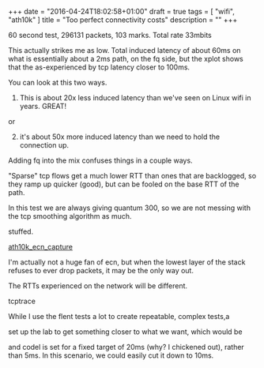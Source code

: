 +++
date = "2016-04-24T18:02:58+01:00"
draft = true
tags = [ "wifi", "ath10k" ]
title = "Too perfect connectivity costs"
description = ""
+++

60 second test, 296131 packets, 103 marks. Total rate 33mbits

This actually strikes me as low. Total induced latency of about 60ms
on what is essentially about a 2ms path, on the fq side, but the xplot
shows that the as-experienced by tcp latency closer to 100ms.

You can look at this two ways. 

1) This is about 20x less induced latency than we've seen on Linux wifi in years.
GREAT!

or

2) it's about 50x more induced latency than we need to hold the connection
up.

Adding fq into the mix confuses things in a couple ways.

"Sparse" tcp flows get a much lower RTT than ones that are backlogged,
 so they ramp up quicker (good), but can be fooled on the base RTT of the
 path.

In this test we are always giving quantum 300, so we are not messing 
with the tcp smoothing algorithm as much. 

stuffed.

[ath10k_ecn_capture](/captures/ath10k/fqwifi.cap.gz)

I'm actually not a huge fan of ecn, but when the lowest layer of the
stack refuses to ever drop packets, it may be the only way out.

The RTTs experienced on the network will be different.

tcptrace

While I use the flent tests a lot to create repeatable, complex tests,a

set up the lab to get something closer to what we want, which would be

and codel is set for a fixed target of 20ms (why? I chickened out),
rather than 5ms. In this scenario, we could easily cut it down to 10ms.


